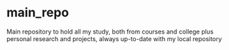 # main_repo
Main repository to hold all my study, both from courses and college plus personal research and projects, always up-to-date with my local repository
